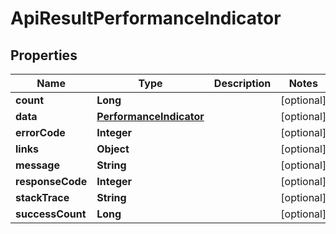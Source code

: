 
# ApiResultPerformanceIndicator

## Properties
Name | Type | Description | Notes
------------ | ------------- | ------------- | -------------
**count** | **Long** |  |  [optional]
**data** | [**PerformanceIndicator**](PerformanceIndicator.md) |  |  [optional]
**errorCode** | **Integer** |  |  [optional]
**links** | **Object** |  |  [optional]
**message** | **String** |  |  [optional]
**responseCode** | **Integer** |  |  [optional]
**stackTrace** | **String** |  |  [optional]
**successCount** | **Long** |  |  [optional]



